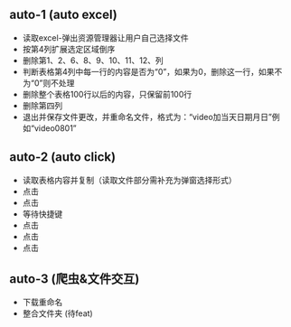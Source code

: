 
## auto-1  (auto excel)
* 读取excel-弹出资源管理器让用户自己选择文件 
* 按第4列扩展选定区域倒序 
* 删除第1、2、6、8、9、10、11、12、列 
* 判断表格第4列中每一行的内容是否为“0”，如果为0，删除这一行，如果不为“0”则不处理 
* 删除整个表格100行以后的内容，只保留前100行 
* 删除第四列
* 退出并保存文件更改，并重命名文件，格式为：“video加当天日期月日”例如“video0801”

## auto-2  (auto click)
* 读取表格内容并复制（读取文件部分需补充为弹窗选择形式） 
* 点击 
* 点击 
* 等待快捷键 
* 点击 
* 点击 
* 点击

## auto-3  (爬虫&文件交互)
* 下载重命名
* 整合文件夹 (待feat)